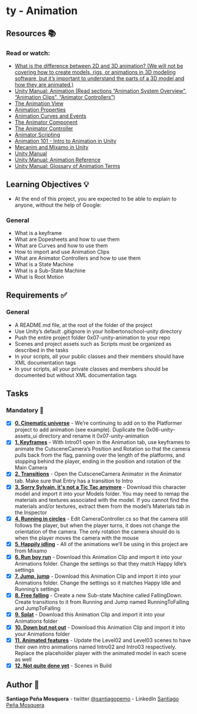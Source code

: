 # ty - Animation
## Resources :books:
### Read or watch:

* [What is the difference between 2D and 3D animation? (We will not be covering how to create models, rigs, or animations in 3D modeling software, but it’s important to understand the parts of a 3D model and how they are animated.)]()
* [Unity Manual: Animation (Read sections “Animation System Overview”, “Animation Clips”, “Animator Controllers”)]()
* [The Animation View]()
* [Animation Properties]()
* [Animation Curves and Events]()
* [The Animator Component]()
* [The Animator Controller]()
* [Animator Scripting]()
* [Animation 101 - Intro to Animation in Unity]()
* [Mecanim and Mixamo in Unity]()
* [Unity Manual]()
* [Unity Manual: Animation Reference]()
* [Unity Manual: Glossary of Animation Terms]()
## Learning Objectives :bulb:
* At the end of this project, you are expected to be able to explain to anyone, without the help of Google:

### General
* What is a keyframe
* What are Dopesheets and how to use them
* What are Curves and how to use them
* How to import and use Animation Clips
* What are Animator Controllers and how to use them
* What is a State Machine
* What is a Sub-State Machine
* What is Root Motion
## Requirements :white_check_mark:
### General
* A README.md file, at the root of the folder of the project
* Use Unity’s default .gitignore in your holbertonschool-unity directory
* Push the entire project folder 0x07-unity-animation to your repo
* Scenes and project assets such as Scripts must be organized as described in the tasks
* In your scripts, all your public classes and their members should have XML documentation tags
* In your scripts, all your private classes and members should be documented but without XML documentation tags
## Tasks
### Mandatory :page_with_curl:
- [x] **[0. Cinematic universe](./Assets/Scenes/Level01.unity)** - We’re continuing to add on to the Platformer project to add animation (see example). Duplicate the 0x06-unity-assets_ui directory and rename it 0x07-unity-animation
- [x] **[1. Keyframes](./Assets/Scenes/Level01.unity)** - With Intro01 open in the Animation tab, use keyframes to animate the CutsceneCamera‘s Position and Rotation so that the camera pulls back from the flag, panning over the length of the platforms, and stopping behind the player, ending in the position and rotation of the Main Camera
- [x] **[2. Transitions](./Assets/Scenes/Level01.unity)** - Open the CutsceneCamera Animator in the Animator tab. Make sure that Entry has a transition to Intro
- [x] **[3. Sorry Sylvain, it's not a Tic Tac anymore](./Assets/Scenes/Level01.unity)** - Download this character model and import it into your Models folder. You may need to remap the materials and textures associated with the model. If you cannot find the materials and/or textures, extract them from the model’s Materials tab in the Inspector
- [x] **[4. Running in circles](./Assets/Scenes/Level01.unity)** - Edit CameraController.cs so that the camera still follows the player, but when the player turns, it does not change the orientation of the camera. The only rotation the camera should do is when the player moves the camera with the mouse
- [x] **[5. Happily idling](./Assets/Scenes/Level01.unity)** - All of the animations we’ll be using in this project are from Mixamo
- [x] **[6. Run boy run](./Assets/Scenes/Level01.unity)** - Download this Animation Clip and import it into your Animations folder. Change the settings so that they match Happy Idle‘s settings
- [x] **[7. Jump, jump](./Assets/Scenes/Level01.unity)** - Download this Animation Clip and import it into your Animations folder. Change the settings so it matches Happy Idle and Running‘s settings
- [x] **[8. Free falling](./Assets/Scenes/Level01.unity)** - Create a new Sub-state Machine called FallingDown. Create transitions to it from Running and Jump named RunningToFalling and JumpToFalling
- [x] **[9. Splat](./Assets/Scenes/Level01.unity)** - Download this Animation Clip and import it into your Animations folder
- [x] **[10. Down but not out](./Assets/Scenes/Level01.unity)** - Download this Animation Clip and import it into your Animations folder
- [x] **[11. Animated features](./Assets/Scenes/Level02.unity)** - Update the Level02 and Level03 scenes to have their own intro animations named Intro02 and Intro03 respectively. Replace the placeholder player with the animated model in each scene as well
- [x] **[12. Not quite done yet](./Assets/Builds/*)** - Scenes in Build
## Author :pencil:
**Santiago Peña Mosquera** - twitter [@santiagopemo](https://twitter.com/Santiag11470161) - LinkedIn [Santiago Peña Mosquera](https://www.linkedin.com/in/santiago-pe%C3%B1a-mosquera-abaa20196/)

